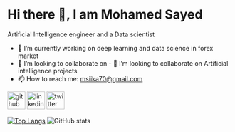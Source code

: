 # Hi there 👋, I am Mohamed Sayed
Artificial Intelligence engineer and a Data scientist

- 🔭 I’m currently working on deep learning and data science in forex market 
- 👯 I’m looking to collaborate on - 👯 I’m looking to collaborate on Artificial intelligence projects 
- 📫 How to reach me: msiika70@gmail.com 


[<img src='https://cdn.jsdelivr.net/npm/simple-icons@3.0.1/icons/github.svg' alt='github' height='40'>](https://github.com/mohamedsiika)  [<img src='https://cdn.jsdelivr.net/npm/simple-icons@3.0.1/icons/linkedin.svg' alt='linkedin' height='40'>](https://www.linkedin.com/in/https://www.linkedin.com/in/msiika70//)  [<img src='https://cdn.jsdelivr.net/npm/simple-icons@3.0.1/icons/twitter.svg' alt='twitter' height='40'>](https://twitter.com/https://twitter.com/mohamed_siika)  

[![Top Langs](https://github-readme-stats.vercel.app/api/top-langs/?username=mohamedsiika)](https://github.com/anuraghazra/github-readme-stats)
![GitHub stats](https://github-readme-stats.vercel.app/api?username=mohamedsiika&show_icons=true&count_private=true)  


